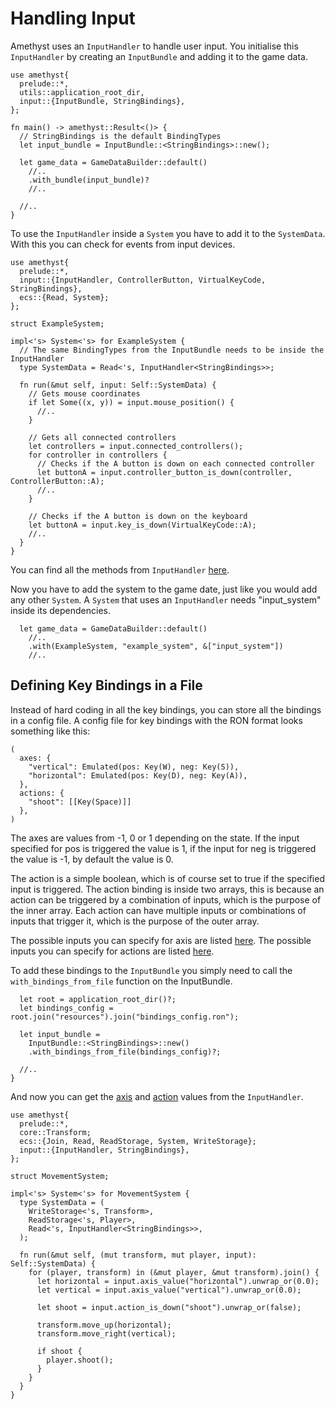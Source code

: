 # Handling Input

Amethyst uses an `InputHandler` to handle user input.
You initialise this `InputHandler` by creating an `InputBundle` and adding it to the game data.

```rust,edition2019,no_run,noplaypen
use amethyst{
  prelude::*,
  utils::application_root_dir,
  input::{InputBundle, StringBindings},
};

fn main() -> amethyst::Result<()> {
  // StringBindings is the default BindingTypes
  let input_bundle = InputBundle::<StringBindings>::new();

  let game_data = GameDataBuilder::default()
    //..
    .with_bundle(input_bundle)?
    //..

  //..
}
```

To use the `InputHandler` inside a `System` you have to add it to the `SystemData`. With this you can check for events from input devices.

```rust,edition2019,no_run,noplaypen
use amethyst{
  prelude::*,
  input::{InputHandler, ControllerButton, VirtualKeyCode, StringBindings},
  ecs::{Read, System};
};

struct ExampleSystem;

impl<'s> System<'s> for ExampleSystem {
  // The same BindingTypes from the InputBundle needs to be inside the InputHandler
  type SystemData = Read<'s, InputHandler<StringBindings>>;

  fn run(&mut self, input: Self::SystemData) {
    // Gets mouse coordinates
    if let Some((x, y)) = input.mouse_position() {
      //..
    }

    // Gets all connected controllers
    let controllers = input.connected_controllers();
    for controller in controllers {
      // Checks if the A button is down on each connected controller
      let buttonA = input.controller_button_is_down(controller, ControllerButton::A);
      //..
    }

    // Checks if the A button is down on the keyboard
    let buttonA = input.key_is_down(VirtualKeyCode::A);
    //..
  }
}
```

You can find all the methods from `InputHandler` [here](https://docs-src.amethyst.rs/stable/amethyst_input/struct.InputHandler.html#methods).

Now you have to add the system to the game date, just like you would add any other `System`. A `System` that uses an `InputHandler` needs "input_system" inside its dependencies.

```rust,edition2019,no_run,noplaypen
  let game_data = GameDataBuilder::default()
    //..
    .with(ExampleSystem, "example_system", &["input_system"])
    //..
```

## Defining Key Bindings in a File

Instead of hard coding in all the key bindings, you can store all the bindings in a config file. A config file for key bindings with the RON format looks something like this:

```ron,ignore
(
  axes: {
    "vertical": Emulated(pos: Key(W), neg: Key(S)),
    "horizontal": Emulated(pos: Key(D), neg: Key(A)),
  },
  actions: {
    "shoot": [[Key(Space)]]
  },
)
```

The axes are values from -1, 0 or 1 depending on the state. If the input specified for pos is triggered the value is 1, if the input for neg is triggered the value is -1, by default the value is 0.

The action is a simple boolean, which is of course set to true if the specified input is triggered. The action binding is inside two arrays, this is because an action can be triggered by a combination of inputs, which is the purpose of the inner array. Each action can have multiple inputs or combinations of inputs that trigger it, which is the purpose of the outer array.

The possible inputs you can specify for axis are listed [here](https://docs-src.amethyst.rs/stable/amethyst_input/enum.Axis.html). The possible inputs you can specify for actions are listed [here](https://docs-src.amethyst.rs/stable/amethyst_input/enum.Button.html).

To add these bindings to the `InputBundle` you simply need to call the `with_bindings_from_file` function on the InputBundle.

```rust,edition2019,no_run,noplaypen
  let root = application_root_dir()?;
  let bindings_config = root.join("resources").join("bindings_config.ron");

  let input_bundle = 
    InputBundle::<StringBindings>::new()
    .with_bindings_from_file(bindings_config)?;

  //..
}
```

And now you can get the [axis](https://docs-src.amethyst.rs/stable/amethyst_input/struct.InputHandler.html#method.axis_value) and [action](https://docs-src.amethyst.rs/stable/amethyst_input/struct.InputHandler.html#method.action_is_down) values from the `InputHandler`.

```rust,edition2019,no_run,noplaypen
use amethyst{
  prelude::*,
  core::Transform;
  ecs::{Join, Read, ReadStorage, System, WriteStorage};
  input::{InputHandler, StringBindings},
};

struct MovementSystem;

impl<'s> System<'s> for MovementSystem {
  type SystemData = (
    WriteStorage<'s, Transform>,
    ReadStorage<'s, Player>,
    Read<'s, InputHandler<StringBindings>>,
  );

  fn run(&mut self, (mut transform, mut player, input): Self::SystemData) {
    for (player, transform) in (&mut player, &mut transform).join() {
      let horizontal = input.axis_value("horizontal").unwrap_or(0.0);
      let vertical = input.axis_value("vertical").unwrap_or(0.0);

      let shoot = input.action_is_down("shoot").unwrap_or(false);

      transform.move_up(horizontal);
      transform.move_right(vertical);

      if shoot {
        player.shoot();
      }
    }
  }
}
```
